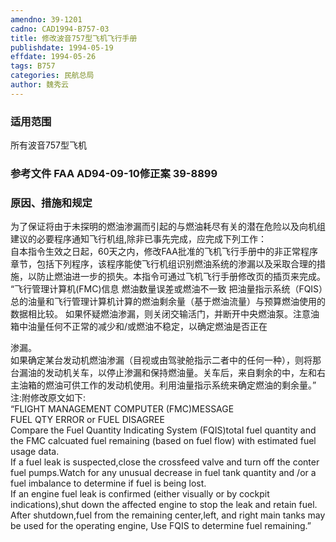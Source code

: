 ```yaml
---
amendno: 39-1201  
cadno: CAD1994-B757-03  
title: 修改波音757型飞机飞行手册  
publishdate: 1994-05-19  
effdate: 1994-05-26  
tags: B757  
categories: 民航总局  
author: 魏秀云  
---
```

  
### 适用范围  
所有波音757型飞机  
  
<!--more-->  
### 参考文件    FAA AD94-09-10修正案 39-8899  
  
### 原因、措施和规定  
为了保证将由于未探明的燃油渗漏而引起的与燃油耗尽有关的潜在危险以及向机组建议的必要程序通知飞行机组,除非已事先完成，应完成下列工作：  
    自本指令生效之日起，60天之内，修改FAA批准的飞机飞行手册中的非正常程序章节，包括下列程序，该程序能使飞行机组识别燃油系统的渗漏以及采取合理的措施，以防止燃油进一步的损失。本指令可通过飞机飞行手册修改页的插页来完成。  
“飞行管理计算机(FMC)信息 燃油数量误差或燃油不一致     把油量指示系统（FQIS）总的油量和飞行管理计算机计算的燃油剩余量（基于燃油流量）与预算燃油使用的数据相比较。     如果怀疑燃油渗漏，则关闭交输活门，并断开中央燃油泵。注意油箱中油量任何不正常的减少和/或燃油不稳定，以确定燃油是否正在  
  
渗漏。  
    如果确定某台发动机燃油渗漏（目视或由驾驶舱指示二者中的任何一种），则将那台漏油的发动机关车，以停止渗漏和保持燃油量。关车后，来自剩余的中，左和右主油箱的燃油可供工作的发动机使用。利用油量指示系统来确定燃油的剩余量。”  
 注:附修改原文如下:  
“FLIGHT MANAGEMENT COMPUTER (FMC)MESSAGE  
    FUEL QTY ERROR or FUEL DISAGREE  
    Compare the  Fuel Quantity Indicating  System (FQIS)total fuel quantity and the  FMC calcuated fuel remaining (based on fuel flow) with estimated fuel usage data.  
    If a fuel leak is suspected,close the crossfeed valve and turn off the conter fuel pumps.Watch for any unusual decrease in fuel tank quantity and /or a fuel imbalance to determine if fuel is being lost.  
    If an engine fuel leak is confirmed (either visually or by cockpit indications),shut down the affected engine to stop the leak and retain fuel. After shutdown,fuel from the remaining center,left, and right main tanks may be used for the operating engine, Use FQIS to determine fuel remaining.”  
